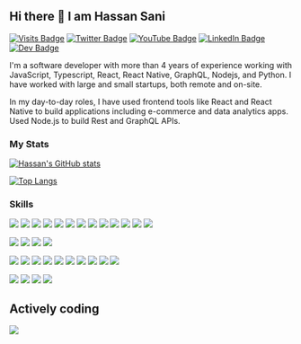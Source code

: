 ## Hi there 👋 I am Hassan Sani
[![Visits Badge](https://badges.pufler.dev/visits/inidaname/inidaname)](https://hassansani.me)
[![Twitter Badge](https://img.shields.io/badge/Twitter-Profile-informational?style=flat&logo=twitter&logoColor=white&color=1CA2F1)](https://twitter.com/inidname)
[![YouTube Badge](https://img.shields.io/badge/YouTube-Channel-informational?style=flat&logo=youtube&logoColor=white&color=FF0000)](https://www.youtube.com/channel/UC_xVWhxey-BRUf0CZ8CYagg)
[![LinkedIn Badge](https://img.shields.io/badge/LinkedIn-Profile-informational?style=flat&logo=linkedin&logoColor=white&color=0D76A8)](https://www.linkedin.com/in/inidaname/)
[![Dev Badge](https://img.shields.io/badge/Dev.to-Profile-informational?style=flat&logo=dev.to&logoColor=white&color=black)](https://dev.to/inidaname) 

I'm a software developer with more than 4 years of experience working with JavaScript, Typescript, React, React Native, GraphQL, Nodejs, and Python. I have worked with large and small startups, both remote and on-site.

In my day-to-day roles, I have used frontend tools like React and React Native to build applications including e-commerce and data analytics apps. Used Node.js to build Rest and GraphQL APIs.

### My Stats

<!-- ### Latest Videos -->

[![Hassan's GitHub stats](https://github-readme-stats.vercel.app/api?username=inidaname&show_icons=true)](https://github.com/inidaname)

[![Top Langs](https://github-readme-stats.vercel.app/api/top-langs/?username=inidaname&exclude_repo=asp_nnl)](https://github.com/inidaname)


### Skills

![](https://img.shields.io/badge/Code-JavaScript-informational?style=flat&logo=javascript&logoColor=white&color=4AB197)
![](https://img.shields.io/badge/Code-Typescript-informational?style=flat&logo=typescript&logoColor=white&color=4AB197)
![](https://img.shields.io/badge/Code-React-informational?style=flat&logo=react&logoColor=white&color=4AB197)
![](https://img.shields.io/badge/Code-Redux-informational?style=flat&logo=redux&logoColor=white&color=4AB197)
![](https://img.shields.io/badge/Code-Angular-informational?style=flat&logo=angular&logoColor=white&color=4AB197)
![](https://img.shields.io/badge/Code-Node.js-informational?style=flat&logo=node.js&logoColor=white&color=4AB197)
![](https://img.shields.io/badge/Code-Go-informational?style=flat&logo=go&logoColor=white&color=4AB197)
![](https://img.shields.io/badge/Code-HTML-informational?style=flat&logo=html5&logoColor=white&color=4AB197)
![](https://img.shields.io/badge/Code-Flutter-informational?style=flat&logo=flutter&logoColor=white&color=4AB197)
![](https://img.shields.io/badge/Code-RxJs-informational?style=flat&logo=rxjs&logoColor=white&color=4AB197)
![](https://img.shields.io/badge/Code-Ngrx-informational?style=flat&logo=ngrx&logoColor=white&color=4AB197)
![](https://img.shields.io/badge/Code-MongoDB-informational?style=flat&logo=mongodb&logoColor=white&color=4AB197)
![](https://img.shields.io/badge/Code-PostgreSQL-informational?style=flat&logo=postgresql&logoColor=white&color=4AB197)


![](https://img.shields.io/badge/Style-CSS3-informational?style=flat&logo=css3&logoColor=white&color=4AB197)
![](https://img.shields.io/badge/Style-Sass-informational?style=flat&logo=sass&logoColor=white&color=4AB197)
![](https://img.shields.io/badge/Style-Tailwind-informational?style=flat&logo=Tailwind-CSS&logoColor=white&color=4AB197)
![](https://img.shields.io/badge/Style-Bootstrap-informational?style=flat&logo=bootstrap&logoColor=white&color=4AB197)


![](https://img.shields.io/badge/Tool-Docker-informational?style=flat&logo=docker&logoColor=white&color=4AB197)
![](https://img.shields.io/badge/Tool-Linux-informational?style=flat&logo=linux&logoColor=white&color=4AB197)
![](https://img.shields.io/badge/Tools-NGINX-informational?style=flat&logo=nginx&logoColor=white&color=4AB197)
![](https://img.shields.io/badge/Tools-Netlify-informational?style=flat&logo=netlify&logoColor=white&color=4AB197)
![](https://img.shields.io/badge/Tools-Actions-informational?style=flat&logo=github-actions&logoColor=white&color=4AB197)
![](https://img.shields.io/badge/Tools-NPM-informational?style=flat&logo=npm&logoColor=white&color=4AB197)
![](https://img.shields.io/badge/Tools-Postman-informational?style=flat&logo=Postman&logoColor=white&color=4AB197)
![](https://img.shields.io/badge/Tools-GitHub-informational?style=flat&logo=GitHub&logoColor=white&color=4AB197)
![](https://img.shields.io/badge/Tools-GitLab-informational?style=flat&logo=GitLab&logoColor=white&color=4AB197)
![](https://img.shields.io/badge/Tools-Bitbucket-informational?style=flat&logo=Bitbucket&logoColor=white&color=4AB197)

![](https://img.shields.io/badge/Test-Jasmine-informational?style=flat&logo=Jasmine&logoColor=white&color=4AB197)
![](https://img.shields.io/badge/Test-Jest-informational?style=flat&logo=jest&logoColor=white&color=4AB197)
![](https://img.shields.io/badge/Test-Mocha-informational?style=flat&logo=Mocha&logoColor=white&color=4AB197)
![](https://img.shields.io/badge/Test-Cypress-informational?style=flat&logo=Cypress&logoColor=white&color=4AB197)

## Actively coding
![](https://wakatime.com/share/@67d853cd-f887-4393-8007-54142bcadd28/1be0bf7c-dd06-4b0e-b502-6d3d580a5367.svg)
